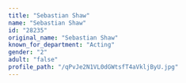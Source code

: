 ```yaml
---
title: "Sebastian Shaw"
name: "Sebastian Shaw"
id: "28235"
original_name: "Sebastian Shaw"
known_for_department: "Acting"
gender: "2"
adult: "false"
profile_path: "/qPvJe2N1VL0dGWtsfT4aVkljByU.jpg"
---
```

